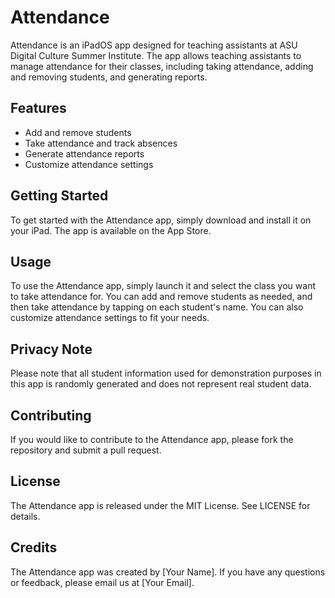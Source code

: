 # Attendance

Attendance is an iPadOS app designed for teaching assistants at ASU Digital Culture Summer Institute. The app allows teaching assistants to manage attendance for their classes, including taking attendance, adding and removing students, and generating reports.

## Features

- Add and remove students
- Take attendance and track absences
- Generate attendance reports
- Customize attendance settings

## Getting Started

To get started with the Attendance app, simply download and install it on your iPad. The app is available on the App Store.

## Usage

To use the Attendance app, simply launch it and select the class you want to take attendance for. You can add and remove students as needed, and then take attendance by tapping on each student's name. You can also customize attendance settings to fit your needs.

## Privacy Note

Please note that all student information used for demonstration purposes in this app is randomly generated and does not represent real student data.

## Contributing

If you would like to contribute to the Attendance app, please fork the repository and submit a pull request.

## License

The Attendance app is released under the MIT License. See LICENSE for details.

## Credits

The Attendance app was created by [Your Name]. If you have any questions or feedback, please email us at [Your Email].
